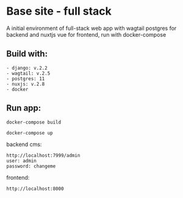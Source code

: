 # Base site - full stack
A initial environment of full-stack web app with wagtail postgres for backend and nuxtjs vue for frontend, run with docker-compose
## Build with:
```
- django: v.2.2
- wagtail: v.2.5
- postgres: 11
- nuxjs: v.2.8
- docker
```
## Run app:
```
docker-compose build
```
```
docker-compose up
```
backend cms:
```
http://localhost:7999/admin
user: admin
password: changeme
```
frontend:
```
http://localhost:8000
```


